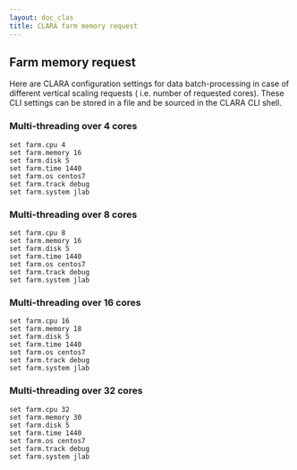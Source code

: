 ```yaml
---
layout: doc_clas
title: CLARA farm memory request
---
```

## Farm memory request


   Here are CLARA configuration settings for data batch-processing in
   case of different vertical scaling requests  ( i.e. number of requested cores).
    These CLI settings can be stored in a file and be sourced in the CLARA
    CLI shell.



### Multi-threading over 4 cores

```
set farm.cpu 4
set farm.memory 16
set farm.disk 5
set farm.time 1440
set farm.os centos7
set farm.track debug
set farm.system jlab
```

### Multi-threading over 8 cores

```
set farm.cpu 8
set farm.memory 16
set farm.disk 5
set farm.time 1440
set farm.os centos7
set farm.track debug
set farm.system jlab
```

### Multi-threading over 16 cores

```
set farm.cpu 16
set farm.memory 18
set farm.disk 5
set farm.time 1440
set farm.os centos7
set farm.track debug
set farm.system jlab
```

### Multi-threading over 32 cores

```
set farm.cpu 32
set farm.memory 30
set farm.disk 5
set farm.time 1440
set farm.os centos7
set farm.track debug
set farm.system jlab
```

